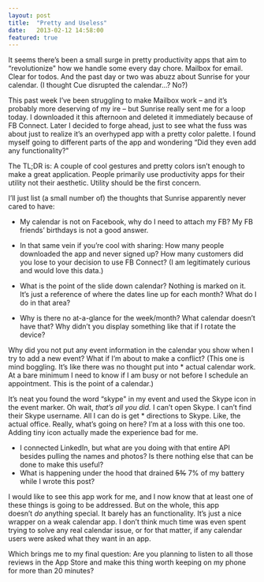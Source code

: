 ```yaml
---
layout: post
title:  "Pretty and Useless"
date:   2013-02-12 14:58:00
featured: true
---
```

It seems there’s been a small surge in pretty productivity apps that aim to “revolutionize" how we handle some every day chore. Mailbox for email. Clear for todos. And the past day or two was abuzz about Sunrise for your calendar. (I thought Cue disrupted the calendar…? No?)

This past week I’ve been struggling to make Mailbox work – and it’s probably more deserving of my ire – but Sunrise really sent me for a loop today. I downloaded it this afternoon and deleted it immediately because of FB Connect. Later I decided to forge ahead, just to see what the fuss was about just to realize it’s an overhyped app with a pretty color palette. I found myself going to different parts of the app and wondering “Did they even add any functionality?"

The TL;DR is: A couple of cool gestures and pretty colors isn’t enough to make a great application. People primarily use productivity apps for their utility not their aesthetic. Utility should be the first concern.

I’ll just list (a small number of) the thoughts that Sunrise apparently never cared to have:

* My calendar is not on Facebook, why do I need to attach my FB? My FB friends’ birthdays is not a good answer.

* In that same vein if you’re cool with sharing: How many people downloaded the app and never signed up? How many customers did you lose to your decision to use FB Connect? (I am legitimately curious and would  love this data.)

* What is the point of the slide down calendar? Nothing is marked on it. It’s just a reference of where the dates line up for each month? What do I do in that area?

* Why is there no at-a-glance for the week/month? What calendar doesn’t have that? Why didn’t you display something like that if I rotate the device?

Why did you not put any event information in the calendar you show when I try to add a new event? What if I’m about to make a conflict? (This one is mind boggling. It’s like there was no thought put into * actual calendar work. At a bare minimum I need to know if I am busy or not before I schedule an appointment. This is the point of a calendar.)

It’s neat you found the word “skype" in my event and used the Skype icon in the event marker. Oh wait, _that’s all you did._ I can’t open Skype. I can’t find their Skype username. All I can do is get * directions to Skype. Like, the actual office. Really, what’s going on here? I’m at a loss with this one too. Adding tiny icon actually made the experience bad for me.

* I connected LinkedIn, but what are you doing with that entire API besides pulling the names and photos? Is there nothing else that can be done to make this useful?
* What is happening under the hood that drained <span style="text-decoration: line-through;">5%</span> 7% of my battery while I wrote this post?

I would like to see this app work for me, and I now know that at least one of these things is going to be addressed. But on the whole, this app doesn’t _do_ anything special. It barely has an functionality. It’s just a nice wrapper on a weak calendar app. I don’t think much time was even spent trying to solve any real calendar issue, or for that matter, if any calendar users were asked what they want in an app.

Which brings me to my final question: Are you planning to listen to all those reviews in the App Store and make this thing worth keeping on my phone for more than 20 minutes?
